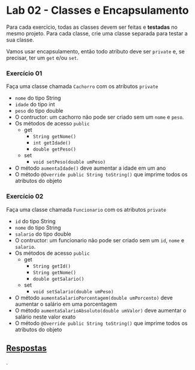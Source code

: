 # Lab 02 - Classes e Encapsulamento

Para cada exercício, todas as classes devem ser feitas e **testadas** no mesmo projeto. Para cada classe, crie uma classe separada para testar a sua classe.

Vamos usar encapsulamento, então todo atributo deve ser `private` e, se precisar, ter um `get` e/ou `set`.

### Exercício 01

Faça uma classe chamada `Cachorro` com os atributos `private`
* `nome` do tipo String
* `idade` do tipo int
* `peso` do tipo double
* O contructor: um cachorro não pode ser criado sem um `nome` e `peso`.
* Os métodos de acesso `public`
  * get
    * `String getNome()`
    * `int getIdade()`
    * `double getPeso()`
  * set
    * `void setPeso(double umPeso)`
* O método `aumentaIdade()` deve aumentar a idade em um ano
* O método `@Override public String toString()` que imprime todos os atributos do objeto


### Exercício 02

Faça uma classe chamada `Funcionario` com os atributos `private`
* `id` do tipo String
* `nome` do tipo String
* `salario` do tipo double
* O contructor: um funcionario não pode ser criado sem um `id`, `nome` e `salario`.
* Os métodos de acesso `public`
  * get
    * `String getId()`
    * `String getNome()`
    * `double getSalario()`
  * set
    * `void setSalario(double umPeso)`
* O método `aumentaSalarioPorcentagem(double umPorcento)` deve aumentar o salário em uma porcentagem
* O método `aumentaSalarioAbsoluto(double umValor)` deve aumentar o salário neste valor exato
* O método `@Override public String toString()` que imprime todos os atributos do objeto


## [Respostas](https://github.com/viniciusdenovaes/JavaCourseUnip/tree/main/Lab02_01/src)


.
